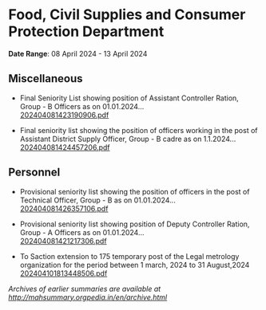 # Food, Civil Supplies and Consumer Protection Department

**Date Range**: 08 April 2024 - 13 April 2024


## Miscellaneous
- Final Seniority List showing position of Assistant Controller Ration, Group - B Officers as on 01.01.2024...\
  [202404081423190906.pdf](https://gr.maharashtra.gov.in/Site/Upload/Government%20Resolutions/English/202404081423190906.pdf)

- Final seniority list showing the position of officers working in the post of Assistant District Supply Officer, Group - B cadre as on 1.1.2024...\
  [202404081424457206.pdf](https://gr.maharashtra.gov.in/Site/Upload/Government%20Resolutions/English/202404081424457206.pdf)

## Personnel
- Provisional seniority list showing the position of officers in the post of Technical Officer, Group - B as on 01.01.2024...\
  [202404081426357106.pdf](https://gr.maharashtra.gov.in/Site/Upload/Government%20Resolutions/English/202404081426357106.pdf)

- Provisional seniority list showing position of Deputy Controller Ration, Group - A Officers as on 01.01.2024...\
  [202404081421217306.pdf](https://gr.maharashtra.gov.in/Site/Upload/Government%20Resolutions/English/202404081421217306.pdf)

- To Saction extension to 175 temporary post of the Legal metrology organization for the period between 1 march, 2024 to 31 August,2024\
  [202404101813448506.pdf](https://gr.maharashtra.gov.in/Site/Upload/Government%20Resolutions/English/202404101813448506.pdf)


*Archives of earlier summaries are available at http://mahsummary.orgpedia.in/en/archive.html*